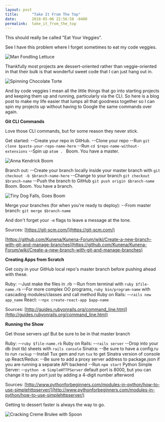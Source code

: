 ```yaml
---
layout: post
title:      "Take It From The Top"
date:       2018-05-06 22:56:58 -0400
permalink:  take_it_from_the_top
---
```


This should really be called "Eat Your Veggies". 

See I have this problem where I forget sometimes to eat my code veggies.

![Man Fondling Lettuce](https://i.imgur.com/WgfV54W.gif)

Thankfully most projects are dessert-oriented rather than veggie-oriented in that their bulk is that wonderful sweet code that I can just hang out in.

![Spinning Chocolate Torte](https://i.imgur.com/WtkE12S.gif)

And by code veggies I mean all the little things that go into starting projects and keeping them up and running, particularly via the CLI. So here is a blog post to make my life easier that lumps all that goodness together so I can spin my projects up without having to Google the same commands over again.

**Git CLI Commands**

Love those CLI commands, but for some reason they never stick.

Get started:
  --Create your repo in GitHub.
  --Clone your repo
  --Run `git clone $paste-your-repo-name-here`
  --Run `cd $repo-name-without-extensions`
  --Spin up `atom . `
Boom. You have a master.

![Anna Kendrick Boom](https://i.imgur.com/o77SyO2.gif)

Branch out:
  --Create your branch locally inside your master branch with `git checkout -b $branch-name-here`
  --Change to your branch `git checkout $branch-name`
  --Push the branch to GitHub `git push origin $branch-name`
Boom. Boom. You have a branch.

![Tiny Dog Falls, Goes Boom](https://i.imgur.com/Nu7CeHx.gif)

Merge your branches (for when you're ready to deploy):
  --From master branch: `git merge $branch-name`

And don't forget your `-m` flags to leave a message at the tone.

Sources: [https://git-scm.com/](https://git-scm.com/)

[https://github.com/Kunena/Kunena-Forum/wiki/Create-a-new-branch-with-git-and-manage-branches](https://github.com/Kunena/Kunena-Forum/wiki/Create-a-new-branch-with-git-and-manage-branches)

**Creating Apps from Scratch**

Get cozy in your GitHub local repo's master branch before pushing ahead with these.

Ruby:
  --Just make the files in .rb
  --Run from terminal with `ruby $file-name.rb`
  --For more complex OO programs, `ruby bin/program-name` with cascading modules/classes and call method
Ruby on Rails:
  --`rails new app_name`
React:
  --`npx create-react-app $app-name `

Sources: [http://guides.rubyonrails.org/command_line.html](http://guides.rubyonrails.org/command_line.html)

**Running the Show**

Get those servers up! But be sure to be in that master branch

Ruby:
  --`ruby $file-name.rb`
Ruby on Rails:
  --`rails server`
  --Drop into your db (not tb) sheets with `rails console`
Sinatra:
  --Be sure to have a config.ru to run `rackup`
  --Install Tux gem and run `tux` to get Sinatra version of console up
React/Redux:
  --Be sure to add a proxy server address to package.json if you are running a separate API backend
  --Run `npm start`
Python Simple Server:
  --`python -m SimpleHTTPServer` default port is 8000, but you can change it to any port just by adding a 4-digit number afterword

Sources: [http://www.pythonforbeginners.com/modules-in-python/how-to-use-simplehttpserver/](http://www.pythonforbeginners.com/modules-in-python/how-to-use-simplehttpserver/)

Getting to dessert faster is always the way to go.

![Cracking Creme Brulee with Spoon](https://i.imgur.com/bcj0V0f.gif)

